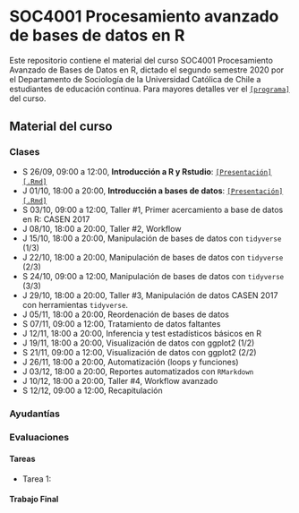 # SOC4001 Procesamiento avanzado de bases de datos en R

Este repositorio contiene el material del curso SOC4001 Procesamiento Avanzado de Bases de Datos en R, dictado el segundo semestre 2020 por el Departamento de Sociología de la Universidad Católica de Chile a estudiantes de educación continua. Para mayores detalles ver el [`[programa]`](files/syllabus_soc4001.pdf) del curso.

## Material del curso

### Clases

- S 26/09, 09:00 a 12:00, **Introducción a R y Rstudio**: [`[Presentación]`](https://mebucca.github.io/dar_soc4001/slides/class_1/#1) [`[.Rmd]`](slides/class_1/class_1.Rmd) 
- J 01/10, 18:00 a 20:00, **Introducción a bases de datos**: [`[Presentación]`](https://mebucca.github.io/dar_soc4001/slides/class_2/#1) [`[.Rmd]`](slides/class_2/class_2.Rmd) 
- S 03/10, 09:00 a 12:00, Taller #1, Primer acercamiento a base de datos en R: CASEN 2017
- J 08/10, 18:00 a 20:00, Taller #2, Workflow
- J 15/10, 18:00 a 20:00, Manipulación de bases de datos con `tidyverse` (1/3)
- J 22/10, 18:00 a 20:00, Manipulación de bases de datos con `tidyverse` (2/3)
- S 24/10, 09:00 a 12:00, Manipulación de bases de datos con `tidyverse` (3/3)
- J 29/10, 18:00 a 20:00, Taller #3,  Manipulación de datos CASEN 2017 con herramientas `tidyverse`.
- J 05/11, 18:00 a 20:00, Reordenación de bases de datos
- S 07/11, 09:00 a 12:00, Tratamiento de datos faltantes
- J 12/11, 18:00 a 20:00, Inferencia y test estadísticos básicos en R 
- J 19/11, 18:00 a 20:00, Visualización de datos con ggplot2 (1/2)
- S 21/11, 09:00 a 12:00, Visualización de datos con ggplot2 (2/2)
- J 26/11, 18:00 a 20:00, Automatización (loops y funciones)
- J 03/12, 18:00 a 20:00, Reportes automatizados con `RMarkdown`
- J 10/12, 18:00 a 20:00, Taller #4, Workflow avanzado 
- S 12/12, 09:00 a 12:00, Recapitulación

### Ayudantías

### Evaluaciones 

#### Tareas 

- Tarea 1:

#### Trabajo Final
